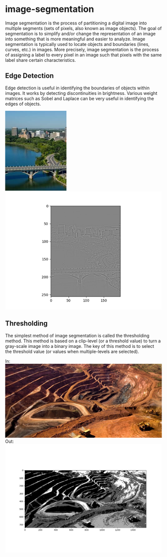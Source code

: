# image-segmentation
Image segmentation is the process of partitioning a digital image into multiple segments (sets of pixels, also known as image objects). The goal of segmentation is to simplify and/or change the representation of an image into something that is more meaningful and easier to analyze. Image segmentation is typically used to locate objects and boundaries (lines, curves, etc.) in images. More precisely, image segmentation is the process of assigning a label to every pixel in an image such that pixels with the same label share certain characteristics.

## Edge Detection
Edge detection is useful in identifying the boundaries of objects within images. It works by detecting discontinuities in brightness. Various weight matrices such as Sobel and Laplace can be very useful in identifying the edges of objects.

![alt text](https://github.com/naveenkambham/image-segmentation/blob/master/saskatoon.png)
![alt text](https://github.com/naveenkambham/image-segmentation/blob/master/saskatoon_laplace_edges_detection.png)


## Thresholding
The simplest method of image segmentation is called the thresholding method. This method is based on a clip-level (or a threshold value) to turn a gray-scale image into a binary image. The key of this method is to select the threshold value (or values when multiple-levels are selected). 

In:
![alt text](https://github.com/naveenkambham/image-segmentation/blob/master/mining.jpg)
Out:
![alt text](https://github.com/naveenkambham/image-segmentation/blob/master/mine_image_output.png)
